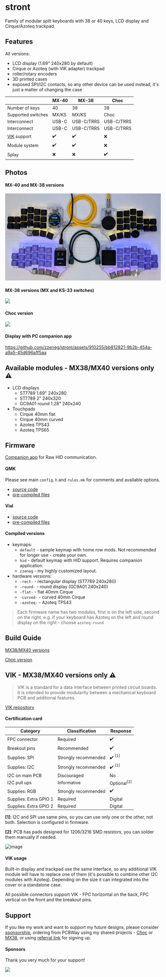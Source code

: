 # stront

Family of modular split keyboards with 38 or 40 keys, LCD display and Cirque/Azoteq trackpad.

## Features

All versions:

- LCD display (1.69" 240x280 by default)
- Cirque or Azoteq (with VIK adapter) trackpad
- roller/rotary encoders
- 3D printed cases
- exposed SPI/I2C contacts, so any other device can be used instead, it's just a matter of changing the case

|                                                    | MX-40              | MX-38              | Choc               |
| -------------------------------------------------- | ------------------ | ------------------ | ------------------ |
| Number of keys                                     | 40                 | 38                 | 38                 |
| Supported switches                                 | MX/KS              | MX/KS              | Choc               |
| Interconnect                                       | USB-C              | USB-C/TRRS         | USB-C/TRRS         |
| Interconnect                                       | USB-C              | USB-C/TRRS         | USB-C/TRRS         |
| [VIK](https://github.com/sadekbaroudi/vik) support | :heavy_check_mark: | :heavy_check_mark: | :x:                |
| Module system                                      | :heavy_check_mark: | :heavy_check_mark: | :x:                |
| Splay                                              | :x:                | :x:                | :heavy_check_mark: |

## Photos

#### MX-40 and MX-38 versions

![](./images/mx40.jpg)

#### MX-38 versions (MX and KS-33 switches)

![](./images/mx.jpg)

#### Choc version

![](./images/top.jpg)

#### Display with PC companion app

https://github.com/zzeneg/stront/assets/910255/bb812821-9b2b-454a-a9a5-45d696a1f5aa

## Available modules - MX38/MX40 versions only ⚠️

- LCD displays
  - ST7789 1.69" 240x280
  - ST7789 2" 240x320
  - GC9A01 round 1.28" 240x240
- Touchpads
  - Cirque 40mm flat
  - Cirque 40mm curved
  - Azoteq TPS43
  - Azoteq TPS65

## Firmware

[Companion app](https://github.com/zzeneg/qmk-hid-host) for Raw HID communication.

#### QMK

Please see main `config.h` and `rules.mk` for comments and available options.

- [source code](https://github.com/zzeneg/qmk_firmware/tree/feature/zzeneg/keyboards/stront)
- [pre-compiled files](https://github.com/zzeneg/qmk_firmware/releases/tag/zzeneg)

#### Vial

- [source code](https://github.com/zzeneg/vial-qmk/tree/feature/zzeneg/keyboards/stront)
- [pre-compiled files](https://github.com/zzeneg/vial-qmk/releases/tag/zzeneg)

#### Compiled versions

- keymaps:
  - `default` - sample keymap with home row mods. Not recommended for longer use - create your own.
  - `hid` - default keymap with HID support. Requires companion application.
  - `zzeneg` - my highly customized layout.
- hardware versions:
  - `-rect-` - rectangular display (ST7789 240x280)
  - `-round-` - round display (GC9A01 240x240)
  - `-flat-` - flat 40mm Cirque
  - `-curved-` - curved 40mm Cirque
  - `-azoteq-` - Azoteq TPS43

> Each firmware name has two modules, first is on the left side, second on the right, e.g. if your keyboard has Azoteq on the left and round display on the right - choose `azoteq-round`

## Build Guide

[MX38/MX40 versions](./build-guide/mx/readme.md)

[Choc version](./build-guide/choc/readme.md)

## VIK - MX38/MX40 versions only ⚠️

> VIK is a standard for a data interface between printed circuit boards. It is intended to provide modularity between a mechanical keyboard PCB and additional features.

[VIK repository](https://github.com/sadekbaroudi/vik)

#### Certification card

| Category               | Classification       | Response                          |
| ---------------------- | -------------------- | --------------------------------- |
| FPC connector          | Required             | :heavy_check_mark:                |
| Breakout pins          | Recommended          | :heavy_check_mark:                |
| Supplies: SPI          | Strongly recommended | :heavy_check_mark: <sup>[1]</sup> |
| Supplies: I2C          | Strongly recommended | :heavy_check_mark: <sup>[1]</sup> |
| I2C on main PCB        | Discouraged          | No                                |
| I2C pull ups           | Informative          | Optional<sup>[2]</sup>            |
| Supplies: RGB          | Strongly recommended | :heavy_check_mark:                |
| Supplies: Extra GPIO 1 | Required             | Digital                           |
| Supplies: Extra GPIO 2 | Required             | Digital                           |

**[1]**: I2C and SPI use same pins, so you can use only one or the other, not both. Selection is configured in firmware.

**[2]**: PCB has pads designed for 1206/3216 SMD resistors, you can solder them manually if needed.

![image](https://github.com/zzeneg/stront/assets/910255/4969cd8e-7a2b-40d1-b238-135fe3c2e75f)

#### VIK usage

Built-in display and trackpad use the same interface, so any additional VIK module will have to replace one of them (it's possible to combine other I2C modules with Azoteq). Depending on the size it can integrated into the cover or a standalone case.

All possible connectors support VIK - FPC horizontal on the back, FPC vertical on the front and the breakout pins.

## Support

If you like my work and want to support my future designs, please consider [sponsorship](https://github.com/sponsors/zzeneg), ordering from PCBWay using my shared projects - [Choc](https://www.pcbway.com/project/shareproject/Stront_low_profile_keyboard_85ec2664.html) or [MX38](https://www.pcbway.com/project/shareproject/Stront_MX_KS_33_keyboard_6a70e49a.html), or using [referral link](https://pcbway.com/g/3wpLAF) for signing up.

#### Sponsors

Thank you very much for your support!

<a href="https://shop.beekeeb.com" target="_blank"><img src="https://beekeeb.com/beekeeb-logo.png" align="left" width="200" ></a>
